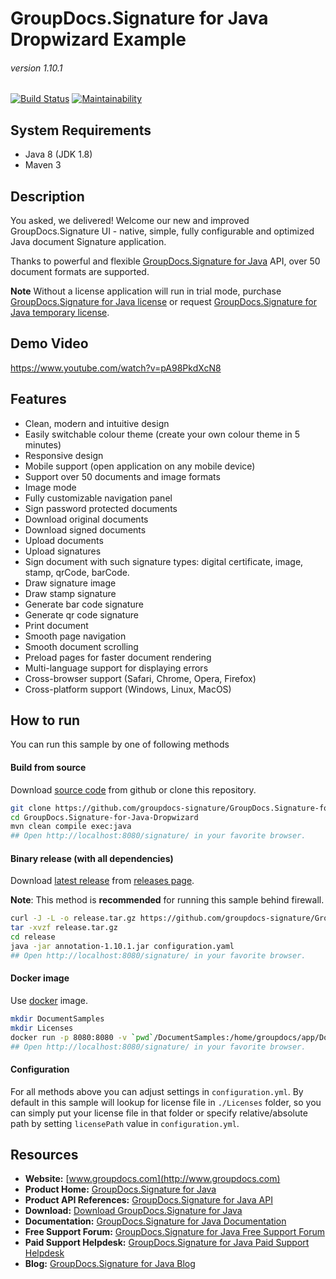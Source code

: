 # GroupDocs.Signature for Java Dropwizard Example
###### version 1.10.1

[![Build Status](https://travis-ci.org/groupdocs-signature/GroupDocs.Signature-for-Java-Dropwizard.svg?branch=master)](https://travis-ci.org/groupdocs-signature/GroupDocs.Signature-for-Java-Dropwizard)
[![Maintainability](https://api.codeclimate.com/v1/badges/1fe7f997911527bd80c6/maintainability)](https://codeclimate.com/github/groupdocs-signature/GroupDocs.Signature-for-Java-Dropwizard/maintainability)

## System Requirements
- Java 8 (JDK 1.8)
- Maven 3


## Description
You asked, we delivered!
Welcome our new and improved GroupDocs.Signature UI - native, simple, fully configurable and optimized Java document Signature application.

Thanks to powerful and flexible [GroupDocs.Signature for Java](https://products.groupdocs.com/Signature/java) API, over 50 document formats are supported.

**Note** Without a license application will run in trial mode, purchase [GroupDocs.Signature for Java license](https://purchase.groupdocs.com/order-online-step-1-of-8.aspx) or request [GroupDocs.Signature for Java temporary license](https://purchase.groupdocs.com/temporary-license).


## Demo Video
https://www.youtube.com/watch?v=pA98PkdXcN8


## Features
- Clean, modern and intuitive design
- Easily switchable colour theme (create your own colour theme in 5 minutes)
- Responsive design
- Mobile support (open application on any mobile device)
- Support over 50 documents and image formats
- Image mode
- Fully customizable navigation panel
- Sign password protected documents
- Download original documents
- Download signed documents
- Upload documents
- Upload signatures
- Sign document with such signature types: digital certificate, image, stamp, qrCode, barCode.
- Draw signature image
- Draw stamp signature
- Generate bar code signature
- Generate qr code signature
- Print document
- Smooth page navigation
- Smooth document scrolling
- Preload pages for faster document rendering
- Multi-language support for displaying errors
- Cross-browser support (Safari, Chrome, Opera, Firefox)
- Cross-platform support (Windows, Linux, MacOS)


## How to run

You can run this sample by one of following methods


#### Build from source

Download [source code](https://github.com/groupdocs-signature/GroupDocs.Signature-for-Java-Dropwizard/archive/master.zip) from github or clone this repository.

```bash
git clone https://github.com/groupdocs-signature/GroupDocs.Signature-for-Java-Dropwizard
cd GroupDocs.Signature-for-Java-Dropwizard
mvn clean compile exec:java
## Open http://localhost:8080/signature/ in your favorite browser.
```

#### Binary release (with all dependencies)

Download [latest release](https://github.com/groupdocs-signature/GroupDocs.Signature-for-Java-Dropwizard/releases/latest) from [releases page](https://github.com/groupdocs-signature/GroupDocs.Signature-for-Java-Dropwizard/releases). 

**Note**: This method is **recommended** for running this sample behind firewall.

```bash
curl -J -L -o release.tar.gz https://github.com/groupdocs-signature/GroupDocs.Signature-for-Java-Dropwizard/releases/download/1.10.1/release.tar.gz
tar -xvzf release.tar.gz
cd release
java -jar annotation-1.10.1.jar configuration.yaml
## Open http://localhost:8080/signature/ in your favorite browser.
```

#### Docker image
Use [docker](https://www.docker.com/) image.

```bash
mkdir DocumentSamples
mkdir Licenses
docker run -p 8080:8080 -v `pwd`/DocumentSamples:/home/groupdocs/app/DocumentSamples -v `pwd`/Licenses:/home/groupdocs/app/Licenses groupdocs/signature-for-java-dropwizard
## Open http://localhost:8080/signature/ in your favorite browser.
```

#### Configuration
For all methods above you can adjust settings in `configuration.yml`. By default in this sample will lookup for license file in `./Licenses` folder, so you can simply put your license file in that folder or specify relative/absolute path by setting `licensePath` value in `configuration.yml`. 


## Resources
- **Website:** [www.groupdocs.com](http://www.groupdocs.com)
- **Product Home:** [GroupDocs.Signature for Java](https://products.groupdocs.com/Signature/java)
- **Product API References:** [GroupDocs.Signature for Java API](https://apireference.groupdocs.com/java/Signature)
- **Download:** [Download GroupDocs.Signature for Java](http://downloads.groupdocs.com/Signature/java)
- **Documentation:** [GroupDocs.Signature for Java Documentation](https://docs.groupdocs.com/display/Signaturejava/Home)
- **Free Support Forum:** [GroupDocs.Signature for Java Free Support Forum](https://forum.groupdocs.com/c/Signature)
- **Paid Support Helpdesk:** [GroupDocs.Signature for Java Paid Support Helpdesk](https://helpdesk.groupdocs.com)
- **Blog:** [GroupDocs.Signature for Java Blog](https://blog.groupdocs.com/category/groupdocs-Signature-product-family/)
